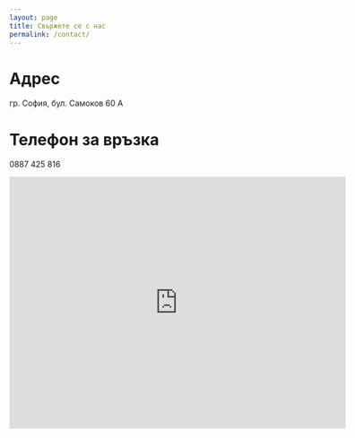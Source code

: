 ```yaml
---
layout: page
title: Свържете се с нас
permalink: /contact/
---
```


<link rel="stylesheet" href="/assets/custom.css">

# Адрес

гр. София, бул. Самоков 60 A

# Телефон за връзка

0887 425 816

<iframe src="https://www.google.com/maps/embed?pb=!1m14!1m12!1m3!1d528.853578125269!2d23.350981834279807!3d42.66868693927371!2m3!1f0!2f0!3f0!3m2!1i1024!2i768!4f13.1!5e1!3m2!1sen!2sbg!4v1695807829213!5m2!1sen!2sbg" width="600" height="450" style="border:0;" allowfullscreen="" loading="lazy" referrerpolicy="no-referrer-when-downgrade"></iframe>